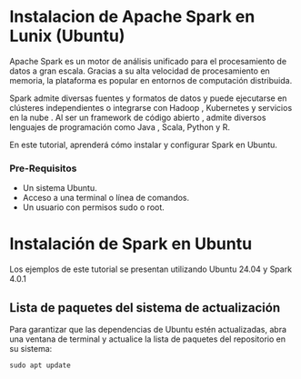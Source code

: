 # Instalacion de Apache Spark en Lunix (Ubuntu)

Apache Spark es un motor de análisis unificado para el procesamiento de datos a gran escala. Gracias a su alta velocidad de procesamiento en memoria, la plataforma es popular en entornos de computación distribuida.

Spark admite diversas fuentes y formatos de datos y puede ejecutarse en clústeres independientes o integrarse con Hadoop , Kubernetes y servicios en la nube . Al ser un framework de código abierto , admite diversos lenguajes de programación como Java , Scala, Python y R.

En este tutorial, aprenderá cómo instalar y configurar Spark en Ubuntu.

### Pre-Requisitos

- Un sistema Ubuntu.
- Acceso a una terminal o línea de comandos.
- Un usuario con permisos sudo o root.

# Instalación de Spark en Ubuntu

Los ejemplos de este tutorial se presentan utilizando Ubuntu 24.04 y Spark 4.0.1

## Lista de paquetes del sistema de actualización

Para garantizar que las dependencias de Ubuntu estén actualizadas, abra una ventana de terminal y actualice la lista de paquetes del repositorio en su sistema:

```markdown
sudo apt update
```